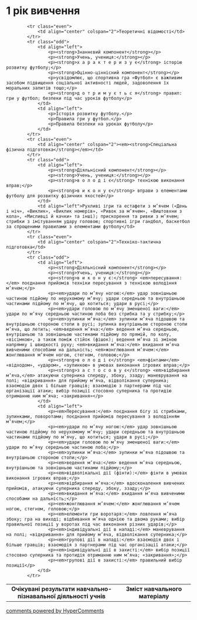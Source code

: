 <div id="hypercomments_widget" class="js-hypercomments-widget invisible"></div>

1 рік вивчення
=============================

<table>
  <body>
    <tr>
<td align="center" width="60%"><strong>Очікувані результати навчально-пізнавальної діяльності учнів</strong></td>
<td align="center" width="40%"><strong>Зміст навчального матеріалу</strong></td>
    </tr>

            <tr class="even">
                <td align="center" colspan="2">Теоретичні відомості</td>
            </tr>
            <tr class="odd">
                <td align="left">
                    <p><strong>Знаннєвий компонент</strong></p>
                    <p><strong>Учень, учениця:</strong></p>
                    <p><strong>х а р а к т е р и з у є</strong> історію розвитку футболу;</p>
                    <p><strong>Оцінно-ціннісний компонент</strong></p>
                    <p>усвідомлює, що спортивна гра «Футбол» є важливим засобом підвищення соціальної активності людей, задоволення їх моральних запитів тощо;</p>
                    <p><strong>д о т р и м у є т ь с я</strong> правил: гри у футбол; безпеки під час уроків футболу</p>
                </td>
                <td align="left">
                    <p>Історія розвитку футболу.</p>
                    <p>Правила гри у футбол.</p>
                    <p>Правила безпеки на уроках футболу</p>
                </td>
            </tr>
            <tr class="even">
                <td align="center" colspan="2"><em><strong>Спеціальна фізична підготовка</strong></em></td>
            </tr>
            <tr class="odd">
                <td align="left">
                    <p><strong>Діяльнісний компонент</strong></p>
                    <p><strong>Учень, учениця:</strong></p>
                    <p><strong>в о л о д і є</strong> технікою виконання вправ;</p>
                    <p><strong>в и к о н у є</strong> вправи з елементами футболу для розвитку фізичних якостей</p>
                </td>
                <td align="left">Рухливі ігри та естафети з м’ячем («День і ніч», «Виклик», «Виклик номерів», «Ривок за м’ячем», «Виштовхни з кола», «Мисливці й качки» та інші); прискорення та ривки з м’ячем; стрибки з імітуванням удару головою; спортивні ігри гандбол, баскетбол за спрощеними правилами з елементами футболу</td>
            </tr>
            <tr class="even">
                <td align="center" colspan="2">Техніко-тактична підготовка</td>
            </tr>
            <tr class="odd">
                <td align="left">
                    <p><strong>Діяльнісний компонент</strong></p>
                    <p><strong>Учень, учениця:</strong></p>
                    <p><strong>в и к о н у є:</strong> <em>пересування:</em> поєднання прийомів техніки пересування з технікою володіння м’ячем;</p>
                    <p><em>удари по м’ячу ногою:</em> удар зовнішньою частиною підйому по нерухомому м’ячу; удари середньою та внутрішньою частинами підйому по м’ячу, що котиться; удари в русі;</p>
                    <p><em>удари головою по м’ячу зменшеної ваги:</em> удари по м’ячу середньою частиною лоба без стрибка та у стрибку;</p>
                    <p><em>зупинки м’яча:</em> зупинки м’яча підошвою та внутрішньою стороною стопи в русі; зупинка внутрішньою стороною стопи м’яча, що летить; <em>ведення м’яча:</em> ведення м’яча середньою, внутрішньою та зовнішньою частинами підйому по прямій, по колу, «вісімкою», а також поміж стійок (фішок); ведення м’яча зі зміною напрямку і швидкості руху; <em>вкидання м’яча:</em> вкидання м’яча вивченими способами на дальність; <em>жонглювання м’ячем:</em> жонглювання м’ячем ногою, стегном, головою;</p>
                    <p><strong>в о л о д і є</strong> <em>фінтами</em> «відходом», «ударом», «зупинкою» в умовах виконання ігрових вправ;</p>
                    <p><strong>з а с т о с о в у є</strong> <em>відбирання м’яча,</em> атакуючи суперника спереду, збоку, ззаду; маневрування на полі; «відкривання» для прийому м’яча, відволікання суперника; взаємодію двох і більше гравців; взаємодію з партнерами під час організації атаки; вибір позиції стосовно суперника та протидію отриманню ним м’яча; «закривання»</p>
                </td>
                <td align="left">
                    <p><em>Пересування:</em> поєднання бігу зі стрибками, зупинками, поворотами; поєднання прийомів пересування з володінням м’ячем;</p>
                    <p><em>удари по м’ячу ногою:</em> удар зовнішньою частиною підйому по нерухомому м’ячу; удари середньою та внутрішньою частинами підйому по м’ячу, що котиться; удари в русі;</p>
                    <p><em>удари головою по м’ячу зменшеної ваги:</em> удари по м’ячу середньою частиною лоба;</p>
                    <p><em>зупинки м’яча:</em> зупинки м’яча підошвою та внутрішньою стороною стопи;</p>
                    <p><em>ведення м’яча:</em> ведення м’яча середньою, внутрішньою та зовнішньою частинами підйому;</p>
                    <p><em>відволікальні дії (фінти):</em> фінти в умовах виконання ігрових вправ;</p>
                    <p><em>відбирання м’яча:</em> вдосконалення вивчених прийомів, атакуючи суперника спереду, збоку, ззаду;</p>
                    <p><em>вкидання м’яча:</em> вкидання м’яча вивченими способами на дальність;</p>
                    <p><em>жонглювання м’ячем:</em> жонглювання м’ячем ногою, стегном, головою;</p>
                    <p><em>елементи гри воротаря:</em> ловлення м’яча збоку; гра на виході; відбивання м’яча однією та двома руками; вибір правильної позиції у воротах під час виконання різних ударів;</p>
                    <p><em>індивідуальні дії в нападі:</em> маневрування на полі; «відкривання» для прийому м’яча, відволікання суперника;</p>
                    <p><em>групові дії в нападі:</em> взаємодія двох і більше гравців; взаємодія з партнерами під час організації атаки;</p>
                    <p><em>індивідуальні дії в захисті:</em> вибір позиції стосовно суперника та протидія отриманню ним м’яча; «закривання»;</p>
                    <p><em>групові дії в захисті:</em> правильний вибір позиції</p>
                </td>
            </tr>
  </body>
</table>

<div class="js-hypercomments-container">
    <a href="http://hypercomments.com" class="hc-link" title="comments widget">comments powered by HyperComments</a>
</div>